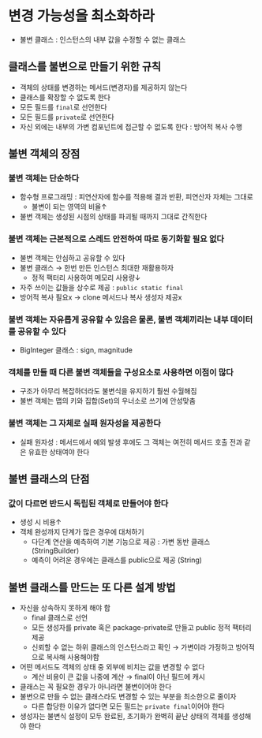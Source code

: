 # 변경 가능성을 최소화하라

- 불변 클래스 : 인스턴스의 내부 값을 수정할 수 없는 클래스

## 클래스를 불변으로 만들기 위한 규칙

- 객체의 상태를 변경하는 메서드(변경자)를 제공하지 않는다
- 클래스를 확장할 수 없도록 한다
- 모든 필드를 `final`로 선언한다
- 모든 필드를 `private`로 선언한다
- 자신 외에는 내부의 가변 컴포넌트에 접근할 수 없도록 한다 : 방어적 복사 수행

## 불변 객체의 장점

### 불변 객체는 단순하다

- 함수형 프로그래밍 : 피연산자에 함수를 적용해 결과 반환, 피연산자 자체는 그대로
    - 불변이 되는 영역의 비율↑
- 불변 객체는 생성된 시점의 상태를 파괴될 때까지 그대로 간직한다

### 불변 객체는 근본적으로 스레드 안전하여 따로 동기화할 필요 없다

- 불변 객체는 안심하고 공유할 수 있다
- 불변 클래스 → 한번 만든 인스턴스 최대한 재활용하자
    - 정적 팩터리 사용하여 메모리 사용량↓
- 자주 쓰이는 값들을 상수로 제공 : `public static final`
- 방어적 복사 필요x → clone 메서드나 복사 생성자 제공x

### 불변 객체는 자유롭게 공유할 수 있음은 물론, 불변 객체끼리는 내부 데이터를 공유할 수 있다

- BigInteger 클래스 : sign, magnitude

### 객체를 만들 때 다른 불변 객체들을 구성요소로 사용하면 이점이 많다

- 구조가 아무리 복잡하더라도 불변식을 유지하기 훨씬 수월해짐
- 불변 객체는 맵의 키와 집합(Set)의 우너소로 쓰기에 안성맞춤

### 불변 객체는 그 자체로 실패 원자성을 제공한다

- 실패 원자성 : 메서드에서 예외 발생 후에도 그 객체는 여전히 메서드 호출 전과 같은 유효한 상태여야 한다

## 불변 클래스의 단점

### 값이 다르면 반드시 독립된 객체로 만들어야 한다

- 생성 시 비용↑
- 객체 완성까지 단계가 많은 경우에 대처하기
    - 다단계 연산을 예측하여 기본 기능으로 제공 : 가변 동반 클래스 (StringBuilder)
    - 예측이 어려운 경우에는 클래스를 public으로 제공 (String)

## 불변 클래스를 만드는 또 다른 설계 방법

- 자신을 상속하지 못하게 해야 함
    - final 클래스로 선언
    - 모든 생성자를 private 혹은 package-private로 만들고 public 정적 팩터리 제공
    - 신뢰할 수 없는 하위 클래스의 인스턴스라고 확인 → 가변이라 가정하고 방어적으로 복사해 사용해야함
- 어떤 메서드도 객체의 상태 중 외부에 비치는 값을 변경할 수 없다
    - 계산 비용이 큰 값을 나중에 계산 → final이 아닌 필드에 캐시
- 클래스는 꼭 필요한 경우가 아니라면 불변이어야 한다
- 불변으로 만들 수 없는 클래스라도 변경할 수 있는 부분을 최소한으로 줄이자
    - 다른 합당한 이유가 없다면 모든 필드는 `private final`이어야 한다
- 생성자는 불변식 설정이 모두 완료된, 초기화가 완벽히 끝난 상태의 객체를 생성해야 한다